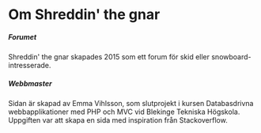<h1>Om Shreddin' the gnar</h1>

<h5 class="bold">Forumet</h5>
<p>Shreddin' the gnar skapades 2015 som ett forum för skid eller snowboard-intresserade. </p>

<h5 class="bold">Webbmaster</h5>
<p>Sidan är skapad av Emma Vihlsson, som slutprojekt i kursen Databasdrivna webbapplikationer med PHP och MVC vid Blekinge Tekniska Högskola. Uppgiften var att skapa en sida med inspiration från Stackoverflow. </p> 

<p></p>
